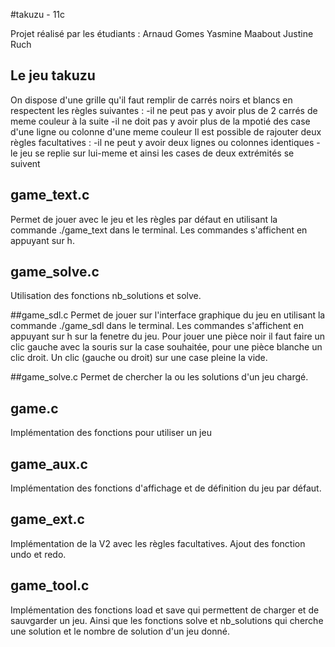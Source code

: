 #takuzu - 11c

Projet réalisé par les étudiants : 
Arnaud Gomes
Yasmine Maabout
Justine Ruch

## Le jeu takuzu
On dispose d'une grille qu'il faut remplir de carrés noirs et blancs en respectent les règles suivantes :
    -il ne peut pas y avoir plus de 2 carrés de meme couleur à la suite
    -il ne doit pas y avoir plus de la mpotié des case d'une ligne ou colonne d'une meme couleur
Il est possible de rajouter deux règles facultatives : 
    -il ne peut y avoir deux lignes ou colonnes identiques
    -le jeu se replie sur lui-meme et ainsi les cases de deux extrémités se suivent

## game_text.c
Permet de jouer avec le jeu et les règles par défaut en utilisant la commande ./game_text dans le terminal.
Les commandes s'affichent en appuyant sur h.

## game_solve.c
Utilisation des fonctions nb_solutions et solve.

##game_sdl.c
Permet de jouer sur l'interface graphique du jeu en utilisant la commande ./game_sdl dans le terminal.
Les commandes s'affichent en appuyant sur h sur la fenetre du jeu.
Pour jouer une pièce noir il faut faire un clic gauche avec la souris sur la case souhaitée, pour une pièce blanche un clic droit.
Un clic (gauche ou droit) sur une case pleine la vide.

##game_solve.c
Permet de chercher la ou les solutions d'un jeu chargé.

## game.c
Implémentation des fonctions pour utiliser un jeu

## game_aux.c
Implémentation des fonctions d'affichage et de définition du jeu par défaut.

## game_ext.c
Implémentation de la V2 avec les règles facultatives.
Ajout des fonction undo et redo.

## game_tool.c
Implémentation des fonctions load et save qui permettent de charger et de sauvgarder un jeu.
Ainsi que les fonctions solve et nb_solutions qui cherche une solution et le nombre de solution d'un jeu donné.
